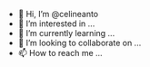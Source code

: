 - 👋 Hi, I’m @celineanto
- 👀 I’m interested in ...
- 🌱 I’m currently learning ...
- 💞️ I’m looking to collaborate on ...
- 📫 How to reach me ...

<!---
celineanto/celineanto is a ✨ special ✨ repository because its `README.md` (this file) appears on your GitHub profile.
You can click the Preview link to take a look at your changes.
--->
